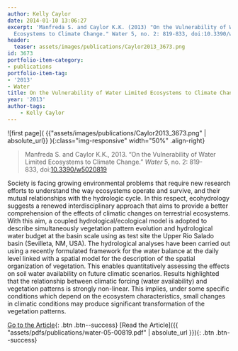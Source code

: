 ```yaml
---
author: Kelly Caylor
date: 2014-01-10 13:06:27
excerpt: 'Manfreda S. and Caylor K.K. (2013) "On the Vulnerability of Water Limited
  Ecosystems to Climate Change." Water 5, no. 2: 819-833, doi:10.3390/w5020819'
header:
  teaser: assets/images/publications/Caylor2013_3673.png
id: 3673
portfolio-item-category:
- publications
portfolio-item-tag:
- '2013'
- Water
title: On the Vulnerability of Water Limited Ecosystems to Climate Change
year: '2013'
author-tags: 
    - Kelly Caylor
---
```


![first page]( {{"assets/images/publications/Caylor2013_3673.png" | absolute_url}} ){:class="img-responsive" width="50%" .align-right}

> Manfreda S. and Caylor K.K., 2013. “On the Vulnerability of Water Limited Ecosystems to Climate Change.” _Water_ 5, no. 2: 819-833, doi:[10.3390/w5020819](http://dx.doi.org/10.3390/w5020819)


Society is facing growing environmental problems that require new research efforts to understand the way ecosystems operate and survive, and their mutual relationships with the hydrologic cycle. In this respect, ecohydrology suggests a renewed interdisciplinary approach that aims to provide a better comprehension of the effects of climatic changes on terrestrial ecosystems. With this aim, a coupled hydrological/ecological model is adopted to describe simultaneously vegetation pattern evolution and hydrological water budget at the basin scale using as test site the Upper Rio Salado basin (Sevilleta, NM, USA). The hydrological analyses have been carried out using a recently formulated framework for the water balance at the daily level linked with a spatial model for the description of the spatial organization of vegetation. This enables quantitatively assessing the effects on soil water availability on future climatic scenarios. Results highlighted that the relationship between climatic forcing (water availability) and vegetation patterns is strongly non-linear. This implies, under some specific conditions which depend on the ecosystem characteristics, small changes in climatic conditions may produce significant transformation of the vegetation patterns.


[Go to the Article](http://www.mdpi.com/2073-4441/5/2/819){: .btn .btn--success} [Read the Article]({{ "assets/pdfs/publications/water-05-00819.pdf" | absolute_url }}){: .btn .btn--success}